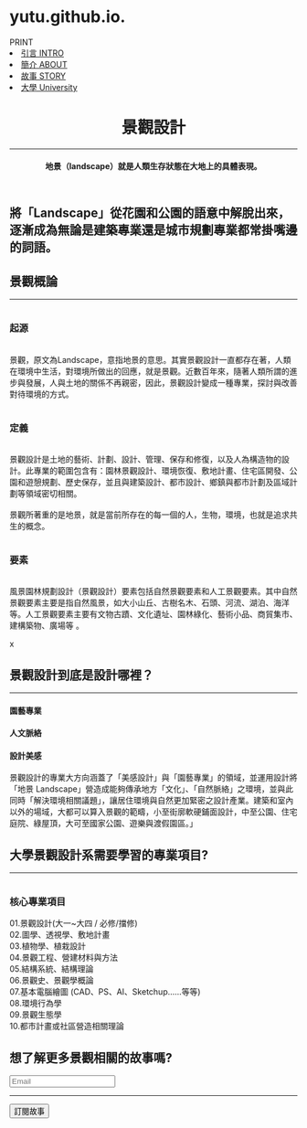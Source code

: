 # yutu.github.io.
<!DOCTYPE html>
<html lang="en" >
<head>
  <meta charset="UTF-8">
  <title>CodePen - A Pen by 王語彤</title>
  <meta name="viewport" content="width=device-width, initial-scale=1"><link rel='stylesheet' href='https://cdnjs.cloudflare.com/ajax/libs/twitter-bootstrap/3.3.7/css/bootstrap.min.css'>
<link rel='stylesheet' href='https://maxcdn.bootstrapcdn.com/font-awesome/4.7.0/css/font-awesome.min.css'><link rel="stylesheet" href="./style.css">

</head>
<body>
<!-- partial:index.partial.html -->
<nav class="navbar navbar-default navbar-fixed-top navbar-top">
  <div class="container">
    <div class="navbar-header"><a class="navbar-brand">PRINT</a></div>
    <div class="navbar-collapse collapse">
      <div class="nav navbar-nav navbar-right">
        <li><a href="#section_ask">引言 INTRO</a></li>
        <li><a href="#section_about">簡介 ABOUT</a></li>
        <li><a href="#section_story">故事 STORY</a></li>
        <li><a href="#section_future">大學 University</a></li>
      </div>
    </div>
  </div>
</nav>
<header class="jumbotron">
  <div class="container">
    <h1 data-0="transform: translateY(-50px)" data-500="transform: translateY(100px)">景觀設計</h1>
    <hr/>
    <h4>地景（landscape）就是人類生存狀態在大地上的具體表現。</h4>
  </div>
</header>
<section id="section_ask">
  <div class="container">
    <div class="row">
      <div class="col-sm-5 img" data-0="transform: translateX(-200px)" data-500="transform: translateY(0px)"></div>
      <div class="col-sm-7" data-300="opacity: 0" data-500="opacity: 1">
        <h2>將「Landscape」從花園和公園的語意中解脫出來，逐漸成為無論是建築專業還是城市規劃專業都常掛嘴邊的詞語。</h2>
      </div>
    </div>
  </div>
</section>
<section id="section_about">
  <div class="container">
    <div class="row">
      <div class="col-sm-12" data-bottom-top="transform: translateY(-50px);opacity: 0" data-center="transform: translateY(0px);opacity: 1">
        <h1>景觀概論</h1>
        <hr/>
      </div>
      <div class="col-md-4 col-sm-6">
        <div class="img_wrap" data-bottom-top="transform: translateY(-50px);opacity: 0" data-center="transform: translateY(0px);opacity: 1"><img src="https://i.pinimg.com/564x/00/93/8b/00938b50e4d3fd1d7e9aec07b1a7229c.jpg" alt=""/></div>
        <h3 data-bottom-top="transform: translateY(-50px);opacity: 0" data-center="transform: translateY(0px);opacity: 1">起源</h3>
        <p data-bottom-top="transform: translateY(-50px);opacity: 0" data-center="transform: translateY(0px);opacity: 1"><br>景觀，原文為Landscape，意指地景的意思。其實景觀設計一直都存在著，人類在環境中生活，對環境所做出的回應，就是景觀。近數百年來，隨著人類所謂的進步與發展，人與土地的關係不再親密，因此，景觀設計變成一種專業，探討與改善對待環境的方式。</p>
      </div>
      <div class="col-md-4 col-sm-6">
        <div class="img_wrap" data-bottom-top="transform: translateY(-50px);opacity: 0" data-center="transform: translateY(0px);opacity: 1"><img src="https://i.pinimg.com/564x/a2/d3/29/a2d3293c7046400864bf338067e22a8d.jpg" alt=""/></div>
        <h3 data-bottom-top="transform: translateY(-50px);opacity: 0" data-center="transform: translateY(0px);opacity: 1">定義</h3>
        <p data-bottom-top="transform: translateY(-50px);opacity: 0" data-center="transform: translateY(0px);opacity: 1"><br>景觀設計是土地的藝術、計劃、設計、管理、保存和修復，以及人為構造物的設計。此專業的範圍包含有：園林景觀設計、環境恢復、敷地計畫、住宅區開發、公園和遊憩規劃、歷史保存，並且與建築設計、都市設計、鄉鎮與都市計劃及區域計劃等領域密切相關。<br><br>景觀所著重的是地景，就是當前所存在的每一個的人，生物，環境，也就是追求共生的概念。 </p>
      </div>
      <div class="col-md-4 col-sm-6">
        <div class="img_wrap" data-bottom-top="transform: translateY(-50px);opacity: 0" data-center="transform: translateY(0px);opacity: 1"><img src="https://i.pinimg.com/564x/33/33/8b/33338b2fa29f975b353059142aa33dab.jpg" alt=""/></div>
        <h3 data-bottom-top="transform: translateY(-50px);opacity: 0" data-center="transform: translateY(0px);opacity: 1">要素</h3>
        <p data-bottom-top="transform: translateY(-50px);opacity: 0" data-center="transform: translateY(0px);opacity: 1"><br>風景園林規劃設計（景觀設計）要素包括自然景觀要素和人工景觀要素。其中自然景觀要素主要是指自然風景，如大小山丘、古樹名木、石頭、河流、湖泊、海洋等。人工景觀要素主要有文物古蹟、文化遺址、園林綠化、藝術小品、商貿集市、建構築物、廣場等 。</p>
      </div>
    </div>
  </div>
</section>
<section id="section_story">
  <div class="container-fluid">
    <div class="row">
      <div class="col-sm-5 map" data-bottom-top="background-size: 150%; background-position: 0% 0%;" data-center="background-size: 100%; background-position: 50% 50%;">
        <div class="cross">x</div>
      </div>
      <div class="col-sm-7">
        <div class="col-sm-12">
          <h2>景觀設計到底是設計哪裡？</h2>
          <hr/>
        </div>
        <div class="col-sm-12 features">
          <div class="col-sm-4" data-bottom-top="transform: scale(1.5);opacity: 0" data-center="transform: scale(1);opacity: 1"><i class="fa fa-tree"> </i>
            <h4>園藝專業</h4>
          </div>
          <div class="col-sm-4" data-bottom-top="transform: scale(1.5);opacity: 0" data-center="transform: scale(1);opacity: 1"><i class="fa fa-users"> </i>
            <h4>人文脈絡</h4>
          </div>
          <div class="col-sm-4" data-bottom-top="transform: scale(1.5);opacity: 0" data-center="transform: scale(1);opacity: 1"><i class="fa fa-university"> </i>
            <h4>設計美感</h4>
          </div>
        </div>
        <div class="col-sm-12">
          <p>景觀設計的專業大方向涵蓋了「美感設計」與「園藝專業」的領域，並運用設計將「地景 Landscape」營造成能夠傳承地方「文化」、「自然脈絡」之環境，並與此同時「解決環境相關議題」，讓居住環境與自然更加緊密之設計產業。建築和室內以外的場域，大都可以算入景觀的範疇，小至街廓軟硬鋪面設計，中至公園、住宅庭院、綠屋頂，大可至國家公園、遊樂與渡假園區。」</p>
        </div>
      </div>
    </div>
  </div>
</section>
<section id="section_future">
  <div class="container-fluid">
    <div class="row">
      <div class="col-sm-12">
        <h2>大學景觀設計系需要學習的專業項目?</h2>
        <hr/>
      </div>
      <div class="col-sm-6"><img src="https://i.imgur.com/mi2ePyk.jpg" alt="" data-bottom-top="filter: grayscale(100%)" data-center="filter: grayscale(0%)"/></div>
      <div class="col-sm-6 feature" data-bottom-top="transform: translateX(50px)" data-center="transform: translateX(0px)"><i class="fa fa-clipboard"> </i>
        <h3>核心專業項目</h3>
        <p>01.景觀設計(大一~大四 / 必修/擋修)<br>02.圖學、透視學、敷地計畫<br>03.植物學、植栽設計<br>04.景觀工程、營建材料與方法<br>05.結構系統、結構理論<br>06.景觀史、景觀學概論<br>07.基本電腦繪圖 (CAD、PS、AI、Sketchup......等等)<br>08.環境行為學<br>09.景觀生態學<br>10.都市計畫或社區營造相關理論</p>
      </div>
    </div>
  </div>
</section>
<footer class="jumbotron">
  <div class="container">
    <h2>想了解更多景觀相關的故事嗎?</h2>
    <input class="form-control" placeholder="Email"/>
    <hr/>
    <button class="btn btn-default">訂閱故事</button>
  </div>
</footer>
<!-- partial -->
  <script src='https://cdnjs.cloudflare.com/ajax/libs/jquery/3.6.0/jquery.min.js'></script>
<script src='https://cdnjs.cloudflare.com/ajax/libs/twitter-bootstrap/3.3.7/css/bootstrap.min.css'></script>
<script src='https://cdnjs.cloudflare.com/ajax/libs/skrollr/0.6.30/skrollr.min.js'></script><script  src="./script.js"></script>

</body>
</html>
